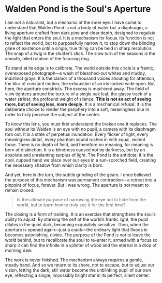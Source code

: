 # Walden Pond is the Soul's Aperture

I am not a naturalist, but a mechanic of the inner eye. I have come to understand that Walden Pond is not a body of water but a diaphragm, a living aperture crafted from dark pine and clear depth, designed to regulate the light that enters the soul. It is a mechanism for focus. Its function is not to reflect the world, but to purposefully narrow it, to stop down the blinding glare of existence until a single, true thing can be held in sharp resolution. The snap of a twig is the shutter’s click. The slow turn of the seasons is the smooth, oiled rotation of the focusing ring.

To stand at its edge is to calibrate. The world outside this circle is a frantic, overexposed photograph—a wash of bleached-out whites and muddy, indistinct grays. It is the clamor of a thousand voices shouting for attention, the blur of constant motion, the exhaustion of an iris locked wide open. But here, the aperture constricts. The excess is machined away. The field of view tightens around the texture of a single oak leaf, the glassy track of a water strider, the profound weight of silence. **This is not an act of seeing more, but of seeing less, more deeply.** It is a mechanical refusal. It is the deliberate choice to render the periphery into a soft, meaningless blur in order to truly perceive the subject at the center.

To know this lens, you must first understand the broken one it replaces. The soul without its Walden is an eye with no pupil, a camera with its diaphragm torn out. It is a state of perpetual inundation. Every flicker of light, every meaningless detail, every phantom sound rushes in with equal, violent force. There is no depth of field, and therefore no meaning, for meaning is born of distinction. It is a blindness caused not by darkness, but by an absolute and unrelenting surplus of light. The Pond is the antidote; it is the cool, cupped hand we place over our eyes in a sun-scorched field, creating the necessary shadow from which clarity is born.

And yet, here is the turn, the subtle grinding of the gears. I once believed the purpose of this mechanism was permanent contraction—a retreat into a pinpoint of focus, forever. But I was wrong. The aperture is not meant to remain closed.

> Is the ultimate purpose of narrowing the eye not to hide from the world, but to learn how to truly see it for the first time?

The closing is a form of training. It is an exercise that strengthens the soul’s ability to adjust. By starving the self of the world’s frantic light, the pupil dilates in the quiet dark, becoming exquisitely sensitive. Then, when the aperture is opened again—just a crack—the ordinary light that floods in becomes astonishing, divine. The purpose of the Pond is not to leave the world behind, but to recalibrate the soul to re-enter it, armed with a focus so sharp it can find the infinite in a splinter of wood and the eternal in a drop of morning dew.

The work is never finished. The mechanism always requires a gentle, steady hand. And so we return to its shore, not to escape, but to adjust our vision, letting the dark, still water become the unblinking pupil of our own eye, reflecting a single, impossibly bright star in its perfect, silent center.